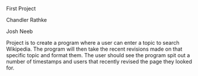 First Project

Chandler Rathke

Josh Neeb

Project is to create a program where a user can enter a 
topic to search Wikipedia. The program will then take the recent 
revisions made on that specific topic and format them. The user should see 
the program spit out a number of timestamps and users that recently revised 
the page they looked for. 